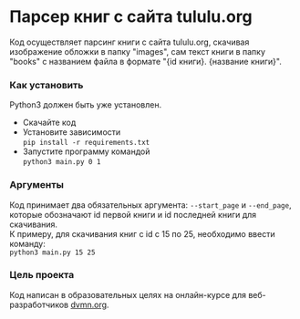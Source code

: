 # Парсер книг с сайта tululu.org

Код осуществляет парсинг книги с сайта tululu.org,
скачивая изображение обложки в папку "images",
сам текст книги в папку "books" с названием файла в формате "{id книги}. {название книги}". 

### Как установить

Python3 должен быть уже установлен. 
* Скачайте код
* Установите зависимости  
`pip install -r requirements.txt`
* Запустите программу командой  
`python3 main.py 0 1`

### Аргументы

Код принимает два обязательных аргумента: `--start_page` и `--end_page`,
которые обозначают id первой книги и id последней книги для скачивания.  
К примеру, для скачивания книг с id с 15 по 25, необходимо ввести команду:  
`python3 main.py 15 25`

### Цель проекта

Код написан в образовательных целях на онлайн-курсе для веб-разработчиков [dvmn.org](https://dvmn.org/).
